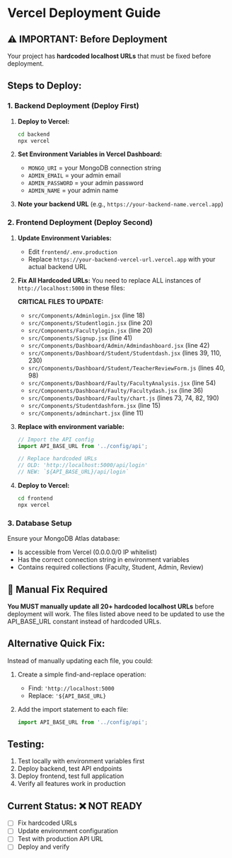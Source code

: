 # Vercel Deployment Guide

## ⚠️ IMPORTANT: Before Deployment

Your project has **hardcoded localhost URLs** that must be fixed before deployment.

## Steps to Deploy:

### 1. **Backend Deployment (Deploy First)**

1. **Deploy to Vercel:**
   ```bash
   cd backend
   npx vercel
   ```

2. **Set Environment Variables in Vercel Dashboard:**
   - `MONGO_URI` = your MongoDB connection string
   - `ADMIN_EMAIL` = your admin email
   - `ADMIN_PASSWORD` = your admin password  
   - `ADMIN_NAME` = your admin name

3. **Note your backend URL** (e.g., `https://your-backend-name.vercel.app`)

### 2. **Frontend Deployment (Deploy Second)**

1. **Update Environment Variables:**
   - Edit `frontend/.env.production`
   - Replace `https://your-backend-vercel-url.vercel.app` with your actual backend URL

2. **Fix All Hardcoded URLs:**
   You need to replace ALL instances of `http://localhost:5000` in these files:
   
   **CRITICAL FILES TO UPDATE:**
   - `src/Components/Adminlogin.jsx` (line 18)
   - `src/Components/Studentlogin.jsx` (line 20)
   - `src/Components/Facultylogin.jsx` (line 20)
   - `src/Components/Signup.jsx` (line 41)
   - `src/Components/Dashboard/Admin/Admindashboard.jsx` (line 42)
   - `src/Components/Dashboard/Student/Studentdash.jsx` (lines 39, 110, 230)
   - `src/Components/Dashboard/Student/TeacherReviewForm.js` (lines 40, 98)
   - `src/Components/Dashboard/Faulty/FacultyAnalysis.jsx` (line 54)
   - `src/Components/Dashboard/Faulty/Facultydash.jsx` (line 36)
   - `src/Components/Dashboard/Faulty/chart.js` (lines 73, 74, 82, 190)
   - `src/Components/Studentdashform.jsx` (line 15)
   - `src/Components/adminchart.jsx` (line 11)

3. **Replace with environment variable:**
   ```javascript
   // Import the API config
   import API_BASE_URL from '../config/api';
   
   // Replace hardcoded URLs
   // OLD: 'http://localhost:5000/api/login'
   // NEW: `${API_BASE_URL}/api/login`
   ```

4. **Deploy to Vercel:**
   ```bash
   cd frontend
   npx vercel
   ```

### 3. **Database Setup**

Ensure your MongoDB Atlas database:
- Is accessible from Vercel (0.0.0.0/0 IP whitelist)
- Has the correct connection string in environment variables
- Contains required collections (Faculty, Student, Admin, Review)

## 🚨 Manual Fix Required

**You MUST manually update all 20+ hardcoded localhost URLs** before deployment will work. The files listed above need to be updated to use the API_BASE_URL constant instead of hardcoded URLs.

## Alternative Quick Fix:

Instead of manually updating each file, you could:

1. Create a simple find-and-replace operation:
   - Find: `'http://localhost:5000`
   - Replace: `'${API_BASE_URL}`
   
2. Add the import statement to each file:
   ```javascript
   import API_BASE_URL from '../config/api';
   ```

## Testing:

1. Test locally with environment variables first
2. Deploy backend, test API endpoints
3. Deploy frontend, test full application
4. Verify all features work in production

## Current Status: ❌ NOT READY
- [ ] Fix hardcoded URLs
- [ ] Update environment configuration  
- [ ] Test with production API URL
- [ ] Deploy and verify
